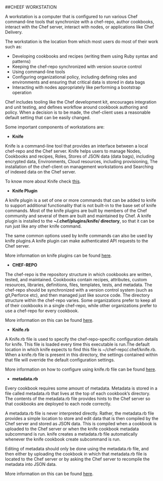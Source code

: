 ##CHEEF WORKSTATION


A workstation is a computer that is configured to run various Chef command-line tools that synchronize with a chef-repo, author cookbooks, interact with the Chef server, interact with nodes, or applications like Chef Delivery.

The workstation is the location from which most users do most of their work such as:

* Developing cookbooks and recipes (writing them using Ruby syntax and patterns)
* Keeping the chef-repo synchronized with version source control
* Using command-line tools
* Configuring organizational policy, including defining roles and environments and ensuring that critical data is stored in data bags
* Interacting with nodes appropriately like performing a bootstrap operation

Chef includes tooling like the Chef development kit, encourages integration and unit testing, and defines workflow around cookbook authoring and policy. When a decision is to be made, the chef-client uses a reasonable default setting that can be easily changed.

Some important components of workstations are:

* **Knife**

Knife is a command-line tool that provides an interface between a local chef-repo and the Chef server.
Knife helps users to manage Nodes, Cookbooks and recipes, Roles, Stores of JSON data (data bags), including encrypted data, Environments, Cloud resources, including provisioning, The installation of the chef-client on management workstations and Searching of indexed data on the Chef server.

To know more about Knife check [this](https://docs.chef.io/knife.html).

* **Knife Plugin**

A knife plugin is a set of one or more commands that can be added to knife to support additional functionality that is not built-in to the base set of knife commands. Most of the knife plugins are built by members of the Chef community and several of them are built and maintained by Chef. A knife plugin is installed to the **~/.chef/plugins/knife/ directory**, so that it can be run just like any other knife command.

The same common options used by knife commands can also be used by knife plugins.A knife plugin can make authenticated API requests to the Chef server.

More information on knife plugins can be found [here](https://docs.chef.io/plugin_knife.html).

* **CHEF-REPO**

The chef-repo is the repository structure in which cookbooks are written, tested, and maintained.
Cookbooks contain recipes, attributes, custom resources, libraries, definitions, files, templates, tests, and metadata.
The chef-repo should be synchronized with a version control system (such as git,Perforce etc), and then managed just like source code.
The directory structure within the chef-repo varies. Some organizations prefer to keep all of their cookbooks in a single chef-repo, while other organizations prefer to use a chef-repo for every cookbook.

More information on this can be found [here](https://docs.chef.io/chef_repo.html).

* **Knife.rb**

A Knife.rb file is used to specify the chef-repo-specific configuration details for knife.
This file is loaded every time this executable is run.The default location in which knife expects to find this file is ~/chef-repo/.chef/knife.rb. When a knife.rb file is present in this directory, the settings contained within that file will override the default configuration settings.

More information on how to configure using knife.rb file can be found [here](https://docs.chef.io/config_rb_knife.html).

* **metadata.rb**

Every cookbook requires some amount of metadata. Metadata is stored in a file called metadata.rb that lives at the top of each cookbook’s directory. The contents of the metadata.rb file provides hints to the Chef server so that cookbooks are deployed to each node correctly.

A metadata.rb file is never interpreted directly. Rather, the metadata.rb file provides a simple location to store and edit data that is then compiled by the Chef server and stored as JSON data. This is compiled when a cookbook is uploaded to the Chef server or when the knife cookbook metadata subcommand is run. knife creates a metadata.rb file automatically whenever the knife cookbook create subcommand is run.

Editing of metadata should only be done using the metadata.rb file, and then either by uploading the cookbook in which that metadata.rb file is located to the Chef server or by asking the Chef server to recompile the metadata into JSON data.

More information on this can be found [here](https://docs.chef.io/config_rb_metadata.html).





